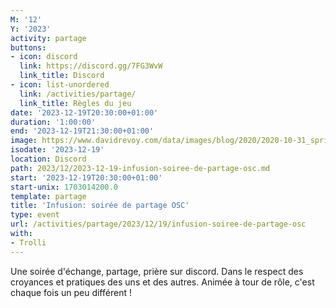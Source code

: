 ```yaml
---
M: '12'
Y: '2023'
activity: partage
buttons:
- icon: discord
  link: https://discord.gg/7FG3WvW
  link_title: Discord
- icon: list-unordered
  link: /activities/partage/
  link_title: Règles du jeu
date: '2023-12-19T20:30:00+01:00'
duration: '1:00:00'
end: '2023-12-19T21:30:00+01:00'
image: https://www.davidrevoy.com/data/images/blog/2020/2020-10-31_spritely_scene.jpg
isodate: '2023-12-19'
location: Discord
path: 2023/12/2023-12-19-infusion-soiree-de-partage-osc.md
start: '2023-12-19T20:30:00+01:00'
start-unix: 1703014200.0
template: partage
title: 'Infusion: soirée de partage OSC'
type: event
url: /activities/partage/2023/12/19/infusion-soiree-de-partage-osc
with:
- Trolli
---
```

Une soirée d'échange, partage, prière sur discord. Dans le respect des croyances et pratiques des uns et des autres. Animée à tour de rôle, c'est chaque fois un peu différent !